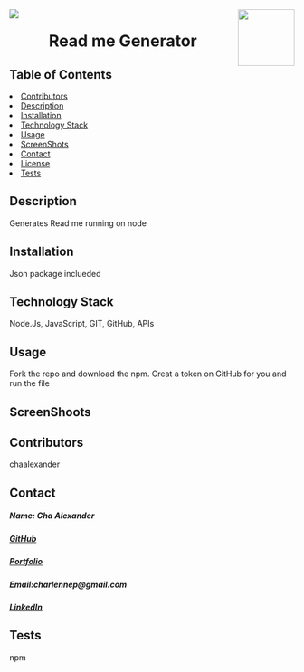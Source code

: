 
<img align="left" src= "https://img.shields.io/badge/License-MIT-green">
<img align="right" width="100" height="100" src="https://avatars1.githubusercontent.com/u/59755481?v=4">
<h1 align= "center">Read me Generator</h1> 
<h2> Table of Contents </h2>
<li><a href="#contributors">Contributors</a></li>   
<li><a href="#description">Description</a></li>  
<li><a href="#installation">Installation</a></li> 
<li><a href="#tech">Technology Stack</a></li> 
<li><a href="#usage">Usage</a></li> 
<li><a href="#screen">ScreenShots</a></li> 
<li><a href="#contact">Contact</a></li> 
<li><a href="#license">License</a></li> 
<li><a href="#tests">Tests</a></li> 
<h2 id="description"> Description </h2>
<p>Generates Read me running on node</p>   
<h2 id="installation"> Installation </h2>
<p>Json package inclueded</p>          
<h2 id="tech"> Technology Stack </h2>          
<p>Node.Js, JavaScript, GIT, GitHub, APIs</p>          
<h2 id="usage"> Usage </h2>
<p>Fork the repo and download the npm. Creat a token on GitHub for you and run the file</p>   
<h2 id="screen"> ScreenShoots </h2>
<h2 id="contributors"> Contributors </h2>
<p>chaalexander</p> 
<h2 id="contact"> Contact </h2>         
<h5> Name: Cha Alexander</h5>       
<h5><a href= "https://github.com/chaalexander">GitHub</a></h5>    
<h5><a href= "https://chaalexander.github.io/">Portfolio</a></h5>  
<h5>Email:charlennep@gmail.com</h5>       
<h5><a href= "https://www.linkedin.com/in/cha-alexander">LinkedIn</a></h5>    
<h2 id="tests">Tests</h2>
<p>npm</p>